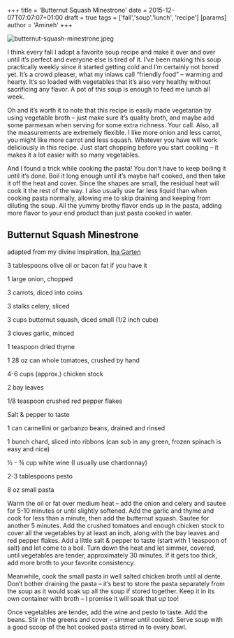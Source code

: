 +++
title = 'Butternut Squash Minestrone'
date = 2015-12-07T07:07:07+01:00
draft = true
tags = ['fall','soup','lunch', 'recipe']
[params]
    author = 'Amineh'
+++

![butternut-squash-minestrone.jpeg](/butternut-squash-minestrone.jpeg)

I think every fall I adopt a favorite soup recipe and make it over and over until it’s perfect and everyone else is tired of it.  I’ve been making this soup practically weekly since it started getting cold and I’m certainly not bored yet.  It’s a crowd pleaser, what my inlaws call “friendly food” – warming and hearty.  It’s so loaded with vegetables that it’s also very healthy without sacrificing any flavor.  A pot of this soup is enough to feed me lunch all week.

Oh and it’s worth it to note that this recipe is easily made vegetarian by using vegetable broth – just make sure it’s quality broth, and maybe add some parmesan when serving for some extra richness.  Your call.  Also, all the measurements are extremely flexible.  I like more onion and less carrot, you might like more carrot and less squash.  Whatever you have will work deliciously in this recipe.  Just start chopping before you start cooking – it makes it a lot easier with so many vegetables.

And I found a trick while cooking the pasta!  You don’t have to keep boiling it until it’s done.  Boil it long enough until it’s maybe half cooked, and then take it off the heat and cover.  Since the shapes are small, the residual heat will cook it the rest of the way.  I also usually use far less liquid than when cooking pasta normally, allowing me to skip draining and keeping from diluting the soup.  All the yummy brothy flavor ends up in the pasta, adding more flavor to your end product than just pasta cooked in water.

## Butternut Squash Minestrone

adapted from my divine inspiration, [Ina Garten](http://www.foodnetwork.com/recipes/ina-garten/winter-minestrone-and-garlic-bruschetta-recipe.html)

3 tablespoons olive oil or bacon fat if you have it

1 large onion, chopped

3 carrots, diced into coins

3 stalks celery, sliced

3 cups butternut squash, diced small (1/2 inch cube)

3 cloves garlic, minced

1 teaspoon dried thyme

1 28 oz can whole tomatoes, crushed by hand

4-6 cups (approx.) chicken stock

2 bay leaves

1/8 teaspoon crushed red pepper flakes

Salt & pepper to taste

1 can cannellini or garbanzo beans, drained and rinsed

1 bunch chard, sliced into ribbons (can sub in any green, frozen spinach is easy and nice)

½ - ¾ cup white wine (I usually use chardonnay)

2-3 tablespoons pesto

8 oz small pasta

Warm the oil or fat over medium heat – add the onion and celery and sautee for 5-10 minutes or until slightly softened.  Add the garlic and thyme and cook for less than a minute, then add the butternut squash.  Sautee for another 5 minutes.  Add the crushed tomatoes and enough chicken stock to cover all the vegetables by at least an inch, along with the bay leaves and red pepper flakes.  Add a little salt & pepper to taste (start with 1 teaspoon of salt) and let come to a boil.  Turn down the heat and let simmer, covered, until vegetables are tender, approximately 30 minutes.  If it gets too thick, add more broth to your favorite consistency.

Meanwhile, cook the small pasta in well salted chicken broth until al dente.  Don’t bother draining the pasta – it’s best to store the pasta separately from the soup as it would soak up all the soup if stored together.  Keep it in its own container with broth – I promise it will soak that up too!

Once vegetables are tender, add the wine and pesto to taste.  Add the beans.  Stir in the greens and cover – simmer until cooked.  Serve soup with a good scoop of the hot cooked pasta stirred in to every bowl.
